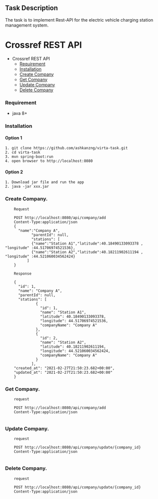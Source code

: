 ## Task Description

The task is to implement Rest-API for the electric vehicle charging station management system.

# Crossref REST API

- Crossref REST API
    - [Requirement](#requirement)
    - [Installation](#installation)
    - [Create Company](#create-company)
    - [Get Company](#get-company)
    - [Update Company](#update-company)
    - [Delete Company](#delete-company)


### Requirement
* java 8+

### Installation  

#### Option 1
    
    1. git clone https://github.com/ashkanzng/virta-task.git
    2. cd virta-task
    3. mvn spring-boot:run
    4. open browser to http://localhost:8080

#### Option 2 
    1. Download jar file and run the app
    2. java -jar xxx.jar

### Create Company.

```JS
    Request

    POST http://localhost:8080/api/company/add
    Content-Type:application/json
    {
      "name":"Company A",
            "parentId": null,
            "stations": [
            {"name":"Station A1","latitude":40.18490133093378 , "longitude" :44.51706974521536},
            {"name":"Station A2","latitude":40.18211902611194 , "longitude" :44.521060034562424}
          ]
    }
```
```JS
    Response

    {
      "id": 1,
      "name": "Company A",
      "parentId": null,
      "stations": [
              {
                "id": 1,
                "name": "Station A1",
                "latitude": 40.18490133093378,
                "longitude": 44.51706974521536,
                "companyName": "Company A"
              },
              {
                "id": 2,
                "name": "Station A2",
                "latitude": 40.18211902611194,
                "longitude": 44.521060034562424,
                "companyName": "Company A"
              }
            ],
    "created_at": "2021-02-27T21:50:23.682+00:00",
    "updated_at": "2021-02-27T21:50:23.682+00:00"
    }
```
### Get Company.

```JS
    request

    POST http://localhost:8080/api/company/add
    Content-Type:application/json


```

### Update Company.
```JS
    request

    POST http://localhost:8080/api/company/update/{company_id}
    Content-Type:application/json
    
```
    
### Delete Company.

```JS
    request

    POST http://localhost:8080/api/company/update/{company_id}
    Content-Type:application/json
    
```


